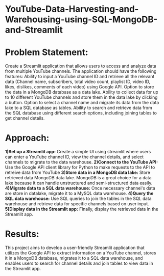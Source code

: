 # YouTube-Data-Harvesting-and-Warehousing-using-SQL-MongoDB-and-Streamlit

# Problem Statement:
Create a Streamlit application that allows users to access and analyze data from multiple YouTube channels. The application should have the following features:
Ability to input a YouTube channel ID and retrieve all the relevant data (Channel name, subscribers, total video count, playlist ID, video ID, likes, dislikes, comments of each video) using Google API.
Option to store the data in a MongoDB database as a data lake.
Ability to collect data for up to 10 different YouTube channels and store them in the data lake by clicking a button.
Option to select a channel name and migrate its data from the data lake to a SQL database as tables.
Ability to search and retrieve data from the SQL database using different search options, including joining tables to get channel details.


# Approach: 
**1)Set up a Streamlit app:** Create a simple UI using streamlit where users can enter a YouTube channel ID, view the channel details, and select channels to migrate to the data warehouse.
**2)Connect to the YouTube API:** Use the Google API client library for Python to make requests to the API to retreive data from YouTube
**3)Store data in a MongoDB data lake:** Store retrieved data MongoDB data lake. MongoDB is a great choice for a data lake because it can handle unstructured and semi-structured data easily.
**4)Migrate data to a SQL data warehouse:** Once necessary channel's data are store in datalake, migrate it to a MySQL data warehouse.
**4)Query the SQL data warehouse:** Use SQL queries to join the tables in the SQL data warehouse and retrieve data for specific channels based on user input.
**5)Display data in the Streamlit app:** Finally, display the retrieved data in the Streamlit app. 


# Results:
This project aims to develop a user-friendly Streamlit application that utilizes the Google API to extract information on a YouTube channel, stores it in a MongoDB database, migrates it to a SQL data warehouse, and enables users to search for channel details and join tables to view data in the Streamlit app.

